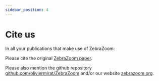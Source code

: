 ```yaml
---
sidebar_position: 4
---
```


# Cite us

In all your publications that make use of ZebraZoom:

Please cite the original [ZebraZoom paper](https://www.frontiersin.org/articles/10.3389/fncir.2013.00107/full).

Please also mention the github repository [github.com/oliviermirat/ZebraZoom](https://github.com/oliviermirat/ZebraZoom) and/or our website [zebrazoom.org](https://zebrazoom.org/).